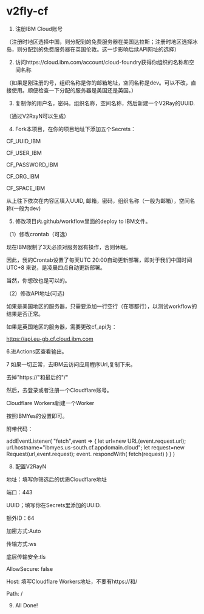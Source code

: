 # v2fly-cf

1. 注册IBM Cloud账号

（注册时地区选择中国，则分配到的免费服务器在美国达拉斯；注册时地区选择冰岛，则分配到的免费服务器在英国伦敦。这一步影响后续API网址的选择）

2. 访问https://cloud.ibm.com/account/cloud-foundry获得你组织的名称和空间名称

（如果是刚注册的号，组织名称是你的邮箱地址，空间名称是dev。可以不改，直接使用。顺便检查一下分配的服务器是美国还是英国。）

3. 复制你的用户名，密码。组织名称，空间名称，然后新建一个V2Ray的UUID. 

（通过V2RayN可以生成）

4. Fork本项目，在你的项目地址下添加五个Secrets：

CF_UUID_IBM

CF_USER_IBM

CF_PASSWORD_IBM

CF_ORG_IBM

CF_SPACE_IBM


从上往下依次在内容区填入UUID, 邮箱，密码，组织名称（一般为邮箱），空间名称(一般为dev)

5. 修改项目内.github/workflow里面的deploy to IBM文件。

（1）修改crontab（可选）

现在IBM限制了3天必须对服务器有操作，否则休眠。

因此，我的Crontab设置了每天UTC 20:00自动更新部署，即对于我们中国时间UTC+8 来说，是凌晨四点自动更新部署。

当然，你想改也是可以的。

（2）修改API地址(可选)

如果是美国地区的服务器，只需要添加一行空行（在哪都行），以测试workflow的结果是否正常。

如果是英国地区的服务器，需要更改cf_api为：

https://api.eu-gb.cf.cloud.ibm.com

6.进Actions区查看输出。

7 如果一切正常，去IBM云访问应用程序Url,复制下来。

去掉"https://"和最后的"/"

然后，去登录或者注册一个Cloudflare账号。

Cloudflare Workers新建一个Worker

按照IBMYes的设置即可。

附带代码：

addEventListener(
"fetch",event => {
let url=new URL(event.request.url);
url.hostname="ibmyes.us-south.cf.appdomain.cloud";
let request=new Request(url,event.request);
event. respondWith(
fetch(request)
)
}
)



8. 配置V2RayN

地址：填写你筛选后的优质Cloudflare地址

端口：443

UUID；填写你在Secrets里添加的UUID.

额外ID：64

加密方式:Auto

传输方式:ws

底层传输安全:tls

AllowSecure: false

Host: 填写Cloudflare Workers地址，不要有https://和/

Path: /



9. All Done!
